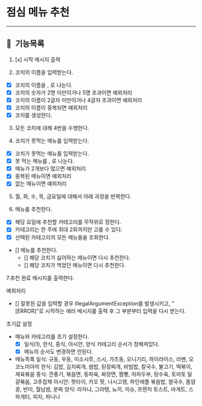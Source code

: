 # 점심 메뉴 추천

---

## 📌 &nbsp;기능목록

1. [x] 시작 메시지 출력

2. 코치의 이름을 입력받는다.

- [x] 코치의 이름을 , 로 나눈다.
- [x] 코치의 숫자가 2명 미만이거나 5명 초과이면 예외처리
- [x] 코치의 이름이 2글자 미만이거나 4글자 초과이면 예외처리
- [x] 코치의 이름이 중복되면 예외처리
- [x] 코치를 생성한다.

3. 모든 코치에 대해 4번을 수행한다.

4. 코치가 못먹는 메뉴를 입력받는다.

- [x] 코치가 못먹는 메뉴를 입력받는다.
- [x] 못 먹는 메뉴를 , 로 나눈다.
- [x] 메뉴가 2개보다 많으면 예외처리
- [x] 중복된 메뉴이면 예외처리
- [x] 없는 메뉴이면 예외처리

5. 월, 화, 수, 목, 금요일에 대해서 아래 과정을 반복한다.

6. 메뉴를 추천한다.

- [x] 해당 요일에 추천할 카테고리를 무작위로 정한다.
- [x] 카테고리는 한 주에 최대 2회까지만 고를 수 있다.
- [x] 선택된 카테고리의 모든 메뉴들을 조회한다.
- [] 메뉴를 추천한다.
    - [] 해당 코치가 싫어하는 메뉴이면 다시 추천한다.
    - [] 해당 코치가 먹었던 메뉴이면 다시 추천한다.

7.추천 완료 메시지를 출력한다.

예외처리

- [] 잘못된 값을 입력할 경우 IllegalArgumentException를 발생시키고, "[ERROR]"로 시작하는 에러 메시지를 출력 후 그 부분부터 입력을 다시 받는다.

초기값 설정

- 메뉴와 카테고리를 초기 설정한다.
    - [x] 일식(1), 한식, 중식, 아시안, 양식 카테고리 순서가 정해져있다.
    - [x] 메뉴의 순서도 변경하면 안된다.

- 메뉴목록
  일식: 규동, 우동, 미소시루, 스시, 가츠동, 오니기리, 하이라이스, 라멘, 오코노미야끼
  한식: 김밥, 김치찌개, 쌈밥, 된장찌개, 비빔밥, 칼국수, 불고기, 떡볶이, 제육볶음
  중식: 깐풍기, 볶음면, 동파육, 짜장면, 짬뽕, 마파두부, 탕수육, 토마토 달걀볶음, 고추잡채
  아시안: 팟타이, 카오 팟, 나시고렝, 파인애플 볶음밥, 쌀국수, 똠얌꿍, 반미, 월남쌈, 분짜
  양식: 라자냐, 그라탱, 뇨끼, 끼슈, 프렌치 토스트, 바게트, 스파게티, 피자, 파니니